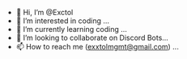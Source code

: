 - 👋 Hi, I’m @Exctol
- 👀 I’m interested in coding ...
- 🌱 I’m currently learning coding ...
- 💞️ I’m looking to collaborate on Discord Bots...
- 📫 How to reach me (exxtolmgmt@gmail.com) ...

<!---
Exctol/Exctol is a ✨ special ✨ repository because its `README.md` (this file) appears on your GitHub profile.
You can click the Preview link to take a look at your changes.
--->
